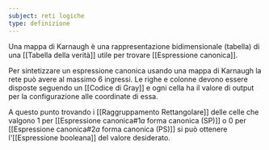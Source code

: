 ```yaml
---
subject: reti logiche
type: definizione
---
```

Una mappa di Karnaugh è una rappresentazione bidimensionale (tabella) di una [[Tabella della verità]] utile per trovare [[Espressione canonica]].

Per sintetizzare un espressione canonica usando una mappa di Karnaugh la rete può avere al massimo 6 ingressi.
Le righe e colonne devono essere disposte seguendo un [[Codice di Gray]] e ogni cella ha il valore di output per la configurazione alle coordinate di essa.

A questo punto trovando i [[Raggruppamento Rettangolare]] delle celle che valgono 1 per [[Espressione canonica#$1 a$ forma canonica (SP)]] o 0 per [[Espressione canonica#$2 a$ forma canonica (PS)]] si può ottenere l'[[Espressione booleana]] del valore desiderato.


